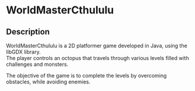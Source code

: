 # WorldMasterCthululu

## Description  
  
WorldMasterCthululu is a 2D platformer game developed in Java, using the libGDX library.  
The player controls an octopus that travels through various levels filled with challenges and monsters.  
  
The objective of the game is to complete the levels by overcoming obstacles, while avoiding enemies.
